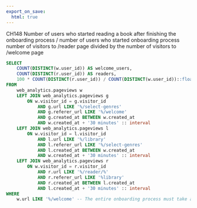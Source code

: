 ```yaml
---
export_on_save:
  html: true
---
```

CH148
Number of users who started reading a book after finishing the onboarding process / number of users who started onboarding process
number of visitors to /reader page divided by the number of visitors to /welcome page

```sql
SELECT
	COUNT(DISTINCT(w.user_id)) AS welcome_users,
	COUNT(DISTINCT(r.user_id)) AS readers,
	100 * COUNT(DISTINCT(r.user_id)) / COUNT(DISTINCT(w.user_id))::float AS activation_rate
FROM
	web_analytics.pageviews w
	LEFT JOIN web_analytics.pageviews g 
		ON w.visitor_id = g.visitor_id
			AND g.url LIKE '%/select-genres'
			AND g.referer_url LIKE '%/welcome'
			AND g.created_at BETWEEN w.created_at
			AND w.created_at + '30 minutes' :: interval
	LEFT JOIN web_analytics.pageviews l 
		ON w.visitor_id = l.visitor_id
			AND l.url LIKE '%/library'
			AND l.referer_url LIKE '%/select-genres'
			AND l.created_at BETWEEN w.created_at
			AND w.created_at + '30 minutes' :: interval
	LEFT JOIN web_analytics.pageviews r
		ON w.visitor_id = r.visitor_id
			AND r.url LIKE '%/reader/%'
			AND r.referer_url LIKE '%library'
			AND r.created_at BETWEEN l.created_at
			AND l.created_at + '30 minutes' :: interval
WHERE
	w.url LIKE '%/welcome' -- The entire onboarding process must take at most 60 minutes.
```